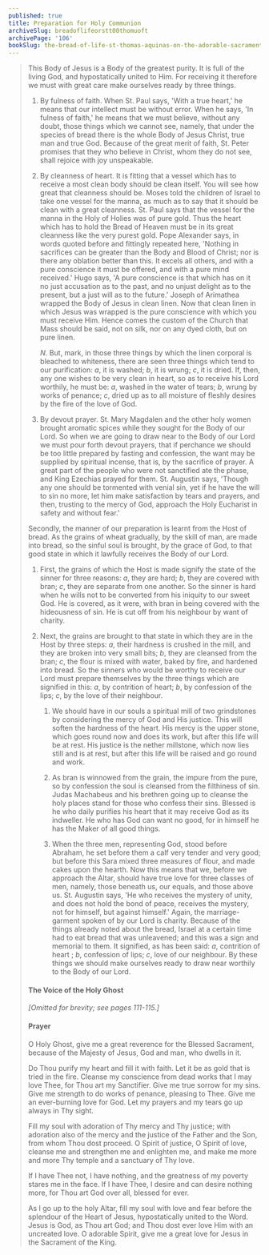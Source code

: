 ```yaml
---
published: true
title: Preparation for Holy Communion
archiveSlug: breadoflifeorstt00thomuoft
archivePage: '106'
bookSlug: the-bread-of-life-st-thomas-aquinas-on-the-adorable-sacrament-of-the-altar
---
```


> This Body of Jesus is a Body of the greatest purity. It is full of the living God, and hypostatically united to Him. For receiving it therefore we must with great care make ourselves ready by three things.
>
> 1. By fulness of faith. When St. Paul says, 'With a true heart,' he means that our intellect must be without error. When he says, 'In fulness of faith,' he means that we must believe, without any doubt, those things which we cannot see, namely, that under the species of bread there is the whole Body of Jesus Christ, true man and true God. Because of the great merit of faith, St. Peter promises that they who believe in Christ, whom they do not see, shall rejoice with joy unspeakable.
>
> 2. By cleanness of heart. It is fitting that a vessel which has to receive a most clean body should be clean itself. You will see how great that cleanness should be. Moses told the children of Israel to take one vessel for the manna, as much as to say that it should be clean with a great cleanness. St. Paul says that the vessel for the manna in the Holy of Holies was of pure gold. Thus the heart which has to hold the Bread of Heaven must be in its great cleanness like the very purest gold. Pope Alexander says, in words quoted before and fittingly repeated here, 'Nothing in sacrifices can be greater than the Body and Blood of Christ; nor is there any oblation better than this. It excels all others, and with a pure conscience it must be offered, and with a pure mind received.' Hugo says, 'A pure conscience is that which has on it no just accusation as to the past, and no unjust delight as to the present, but a just will as to the future.' Joseph of Arimathea wrapped the Body of Jesus in clean linen. Now that clean linen in which Jesus was wrapped is the pure conscience with which you must receive Him. Hence comes the custom of the Church that Mass should be said, not on silk, nor on any dyed cloth, but on pure linen.
>
>    *N.* But, mark, in those three things by which the linen corporal is bleached to whiteness, there are seen three things which tend to our purification: *a*, it is washed; *b*, it is wrung; *c*, it is dried. If, then, any one wishes to be very clean in heart, so as to receive his Lord worthily, he must be: *a*, washed in the water of tears; *b*, wrung by works of penance; *c*, dried up as to all moisture of fleshly desires by the fire of the love of God.
>
> 3. By devout prayer. St. Mary Magdalen and the other holy women brought aromatic spices while they sought for the Body of our Lord. So when we are going to draw near to the Body of our Lord we must pour forth devout prayers, that if perchance we should be too little prepared by fasting and confession, the want may be supplied by spiritual incense, that is, by the sacrifice of prayer. A great part of the people who were not sanctified ate the phase, and King Ezechias prayed for them. St. Augustin says, 'Though any one should be tormented with venial sin, yet if he have the will to sin no more, let him make satisfaction by tears and prayers, and then, trusting to the mercy of God, approach the Holy Eucharist in safety and without fear.'
>
> Secondly, the manner of our preparation is learnt from the Host of bread. As the grains of wheat gradually, by the skill of man, are made into bread, so the sinful soul is brought, by the grace of God, to that good state in which it lawfully receives the Body of our Lord.
>
> 1. First, the grains of which the Host is made signify the state of the sinner for three reasons: *a*, they are hard; *b*, they are covered with bran; *c*, they are separate from one another. So the sinner is hard when he wills not to be converted from his iniquity to our sweet God. He is covered, as it were, with bran in being covered with the hideousness of sin. He is cut off from his neighbour by want of charity.
>
> 2. Next, the grains are brought to that state in which they are in the Host by three steps: *a*, their hardness is crushed in the mill, and they are broken into very small bits; *b*, they are cleansed from the bran; *c*, the flour is mixed with water, baked by fire, and hardened into bread. So the sinners who would be worthy to receive our Lord must prepare themselves by the three things which are signified in this: *a*, by contrition of heart; *b*, by confession of the lips; *c*, by the love of their neighbour.
>
>    1. We should have in our souls a spiritual mill of two grindstones by considering the mercy of God and His justice. This will soften the hardness of the heart. His mercy is the upper stone, which goes round now and does its work, but after this life will be at rest. His justice is the nether millstone, which now lies still and is at rest, but after this life will be raised and go round and work.
>
>    2. As bran is winnowed from the grain, the impure from the pure, so by confession the soul is cleansed from the filthiness of sin. Judas Machabeus and his brethren going up to cleanse the holy places stand for those who confess their sins. Blessed is he who daily purifies his heart that it may receive God as its indweller. He who has God can want no good, for in himself he has the Maker of all good things.
>
>    3. When the three men, representing God, stood before Abraham, he set before them a calf very tender and very good; but before this Sara mixed three measures of flour, and made cakes upon the hearth. Now this means that we, before we approach the Altar, should have true love for three classes of men, namely, those beneath us, our equals, and those above us. St. Augustin says, 'He who receives the mystery of unity, and does not hold the bond of peace, receives the mystery, not for himself, but against himself.' Again, the marriage-garment spoken of by our Lord is charity. Because of the things already noted about the bread, Israel at a certain time had to eat bread that was unleavened; and this was a sign and memorial to them. It signified, as has been said: *a*, contrition of heart ; *b*, confession of lips; *c*, love of our neighbour. By these things we should make ourselves ready to draw near worthily to the Body of our Lord.
>
> #### The Voice of the Holy Ghost
>
> *[Omitted for brevity; see pages 111-115.]*
>
> #### Prayer
>
> O Holy Ghost, give me a great reverence for the Blessed Sacrament, because of the Majesty of Jesus, God and man, who dwells in it.
>
> Do Thou purify my heart and fill it with faith. Let it be as gold that is tried in the fire. Cleanse my conscience from dead works that I may love Thee, for Thou art my Sanctifier. Give me true sorrow for my sins. Give me strength to do works of penance, pleasing to Thee. Give me an ever-burning love for God. Let my prayers and my tears go up always in Thy sight.
>
> Fill my soul with adoration of Thy mercy and Thy justice; with adoration also of the mercy and the justice of the Father and the Son, from whom Thou dost proceed. O Spirit of justice, O Spirit of love, cleanse me and strengthen me and enlighten me, and make me more and more Thy temple and a sanctuary of Thy love.
>
> If I have Thee not, I have nothing, and the greatness of my poverty stares me in the face. If I have Thee, I desire and can desire nothing more, for Thou art God over all, blessed for ever.
>
> As I go up to the holy Altar, fill my soul with love and fear before the splendour of the Heart of Jesus, hypostatically united to the Word. Jesus is God, as Thou art God; and Thou dost ever love Him with an uncreated love. O adorable Spirit, give me a great love for Jesus in the Sacrament of the King.
